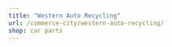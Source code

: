 ```yaml
---
title: "Western Auto Recycling"
url: /commerce-city/western-auto-recycling/
shop: car parts
---
```

